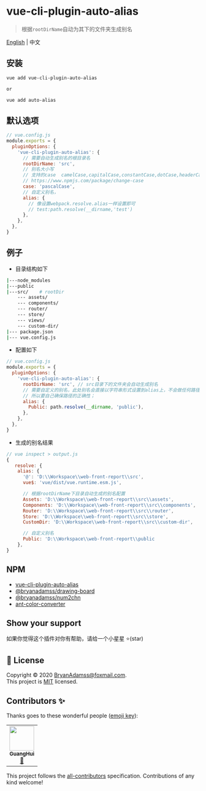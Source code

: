 # vue-cli-plugin-auto-alias

> 根据`rootDirName`自动为其下的文件夹生成别名

[English](https://github.com/BryanAdamss/vue-cli-plugin-auto-alias/blob/master/README.md) | 中文

## 安装

```sh
vue add vue-cli-plugin-auto-alias

or

vue add auto-alias
```

## 默认选项

```javascript
// vue.config.js
module.exports = {
  pluginOptions: {
    'vue-cli-plugin-auto-alias': {
      // 需要自动生成别名的根目录名
      rootDirName: 'src',
      // 别名大小写
      // 支持的case  camelCase,capitalCase,constantCase,dotCase,headerCase,noCase,paramCase,pascalCase,pathCase,sentenceCase,snakeCase
      // https://www.npmjs.com/package/change-case
      case: 'pascalCase',
      // 自定义别名，
      alias: {
        // 像设置webpack.resolve.alias一样设置即可
        // test:path.resolve(__dirname,'test')
      },
    },
  },
}
```

## 例子

- 目录结构如下

```sh
|---node_modules
|---public
|---src/    # rootDir
    --- assets/
    --- components/
    --- router/
    --- store/
    --- views/
    --- custom-dir/
|--- package.json
|--- vue.config.js
```

- 配置如下

```javascript
// vue.config.js
module.exports = {
  pluginOptions: {
    'vue-cli-plugin-auto-alias': {
      rootDirName: 'src', // src目录下的文件夹会自动生成别名
      // 需要自定义的别名，此处别名会直接以字符串形式设置到alias上，不会做任何路径转换；
      // 所以要自己确保路径的正确性；
      alias: {
        Public: path.resolve(__dirname, 'public'),
      },
    },
  },
}
```

- 生成的别名结果

```javascript
// vue inspect > output.js
{
   resolve: {
    alias: {
      '@': 'D:\\Workspace\\web-front-report\\src',
      vue$: 'vue/dist/vue.runtime.esm.js',

      // 根据rootDirName下目录自动生成的别名配置
      Assets: 'D:\\Workspace\\web-front-report\\src\\assets',
      Components: 'D:\\Workspace\\web-front-report\\src\\components',
      Router: 'D:\\Workspace\\web-front-report\\src\\router',
      Store: 'D:\\Workspace\\web-front-report\\src\\store',
      CustomDir: 'D:\\Workspace\\web-front-report\\src\\custom-dir',

      // 自定义别名
      Public: 'D:\\Workspace\\web-front-report\\public
    },
}
```

## NPM

- [vue-cli-plugin-auto-alias](https://www.npmjs.com/package/vue-cli-plugin-auto-alias)
- [@bryanadamss/drawing-board](https://www.npmjs.com/package/@bryanadamss/drawing-board)
- [@bryanadamss/num2chn](https://www.npmjs.com/package/@bryanadamss/num2chn)
- [ant-color-converter](https://www.npmjs.com/package/ant-color-converter)

## Show your support

如果你觉得这个插件对你有帮助，请给一个小星星 ⭐️(star)

## 📝 License

Copyright © 2020 [BryanAdamss@foxmail.com](https://github.com/BryanAdamss).<br />
This project is [MIT](https://github.com/kefranabg/readme-md-generator/blob/master/LICENSE) licensed.

## Contributors ✨

Thanks goes to these wonderful people ([emoji key](https://allcontributors.org/docs/en/emoji-key)):

<!-- ALL-CONTRIBUTORS-LIST:START - Do not remove or modify this section -->
<!-- prettier-ignore-start -->
<!-- markdownlint-disable -->
<table>
  <tr>
    <td align="center"><a href="https://bryanadamss.github.io/"><img src="https://avatars3.githubusercontent.com/u/7441504?v=4" width="64px;" alt=""/><br /><sub><b>GuangHui</b></sub></a><br /><a href="#projectManagement-BryanAdamss" title="Project Management">📆</a></td>
  </tr>
</table>

<!-- markdownlint-enable -->
<!-- prettier-ignore-end -->

<!-- ALL-CONTRIBUTORS-LIST:END -->

This project follows the [all-contributors](https://github.com/all-contributors/all-contributors) specification. Contributions of any kind welcome!
